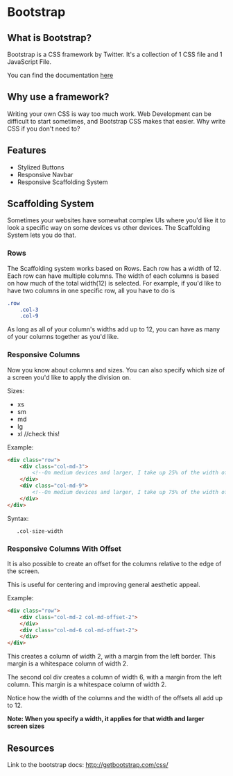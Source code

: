 # Bootstrap

## What is Bootstrap?

Bootstrap is a CSS framework by Twitter. It's a collection of 1 CSS file and 1 JavaScript File. 

You can find the documentation [here](http://getbootstrap.com/css/)

## Why use a framework?

Writing your own CSS is way too much work. Web Development can be difficult to start sometimes, and Bootstrap CSS makes that easier. Why write CSS if you don't need to?

## Features

* Stylized Buttons
* Responsive Navbar
* Responsive Scaffolding System

## Scaffolding System
Sometimes your websites have somewhat complex UIs where you'd like it to look a specific way on some devices vs other devices. The Scaffolding System lets you do that.

### Rows
The Scaffolding system works based on Rows. Each row has a width of 12. Each row can have multiple columns. The width of each columns is based on how much of the total width(12) is selected. 
For example, if you'd like to have two columns in one specific row, all you have to do is 
```css
.row
    .col-3
    .col-9
```
As long as all of your column's widths add up to 12, you can have as many of your columns together as you'd like.

### Responsive Columns
Now you know about columns and sizes. You can also specify which size of a screen you'd like to apply the division on. 

Sizes:
* xs
* sm
* md
* lg
* xl //check this!

Example:
```html
<div class="row">
    <div class="col-md-3">
        <!--On medium devices and larger, I take up 25% of the width of the row!-->
    </div>
    <div class="col-md-9">
        <!--On medium devices and larger, I take up 75% of the width of the row!-->
    </div>
</div>
```
Syntax:

       .col-size-width
       
### Responsive Columns With Offset
It is also possible to create an offset for the columns relative to the edge of the screen. 

This is useful for centering and improving general aesthetic appeal. 

Example:
```html
<div class="row">
    <div class="col-md-2 col-md-offset-2">
    </div>
    <div class="col-md-6 col-md-offset-2">
    </div>
</div>
```

This creates a column of width 2, with a margin from the left border. This margin is a whitespace column of width 2. 

The second col div creates a column of width 6, with a margin from the left column. This margin is a whitespace column of width 2. 

Notice how the width of the columns and the width of the offsets all add up to 12. 

**Note: When you specify a width, it applies for that width and larger screen sizes**

## Resources

Link to the bootstrap docs: http://getbootstrap.com/css/
